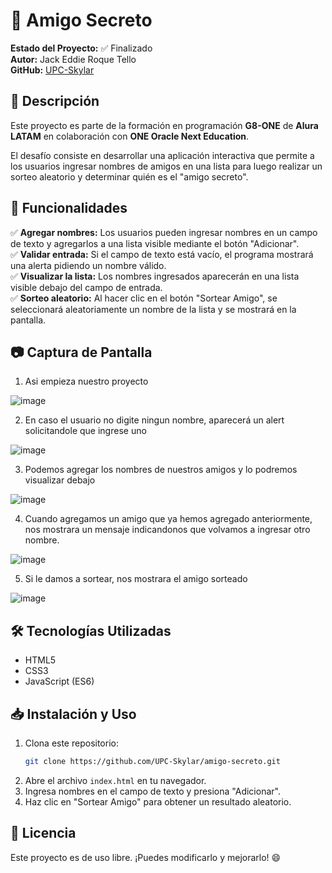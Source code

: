 # 🎁 Amigo Secreto

**Estado del Proyecto:** ✅ Finalizado  
**Autor:** Jack Eddie Roque Tello  
**GitHub:** [UPC-Skylar](https://github.com/UPC-Skylar)

## 📌 Descripción
Este proyecto es parte de la formación en programación **G8-ONE** de **Alura LATAM** en colaboración con **ONE Oracle Next Education**. 

El desafío consiste en desarrollar una aplicación interactiva que permite a los usuarios ingresar nombres de amigos en una lista para luego realizar un sorteo aleatorio y determinar quién es el "amigo secreto".

## 🚀 Funcionalidades

✅ **Agregar nombres:** Los usuarios pueden ingresar nombres en un campo de texto y agregarlos a una lista visible mediante el botón "Adicionar".  
✅ **Validar entrada:** Si el campo de texto está vacío, el programa mostrará una alerta pidiendo un nombre válido.  
✅ **Visualizar la lista:** Los nombres ingresados aparecerán en una lista visible debajo del campo de entrada.  
✅ **Sorteo aleatorio:** Al hacer clic en el botón "Sortear Amigo", se seleccionará aleatoriamente un nombre de la lista y se mostrará en la pantalla.

## 📷 Captura de Pantalla

1. Asi empieza nuestro proyecto
   
![image](https://github.com/user-attachments/assets/2f59b7af-cb67-469a-916c-4dd7c9047816)

2. En caso el usuario no digite ningun nombre, aparecerá un alert solicitandole que ingrese uno
   
![image](https://github.com/user-attachments/assets/988b0234-ba97-49e8-a7ff-436831b37865)

3. Podemos agregar los nombres de nuestros amigos y lo podremos visualizar debajo
   
![image](https://github.com/user-attachments/assets/29c3ae8f-73ed-4274-8cf2-3c7e5deb4ca0)

4. Cuando agregamos un amigo que ya hemos agregado anteriormente, nos mostrara un mensaje indicandonos que volvamos a ingresar otro nombre.
 
![image](https://github.com/user-attachments/assets/cab63d03-9513-492e-961b-137868623d2e)

5. Si le damos a sortear, nos mostrara el amigo sorteado
   
![image](https://github.com/user-attachments/assets/ba449454-0313-4b53-b57c-6ccd55142365)

## 🛠️ Tecnologías Utilizadas
- HTML5
- CSS3
- JavaScript (ES6)

## 📥 Instalación y Uso
1. Clona este repositorio:
   ```sh
   git clone https://github.com/UPC-Skylar/amigo-secreto.git
   ```
2. Abre el archivo `index.html` en tu navegador.
3. Ingresa nombres en el campo de texto y presiona "Adicionar".
4. Haz clic en "Sortear Amigo" para obtener un resultado aleatorio.

## 📜 Licencia
Este proyecto es de uso libre. ¡Puedes modificarlo y mejorarlo! 😄
